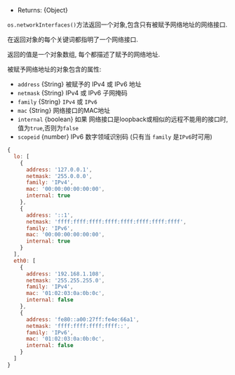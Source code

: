 <!-- YAML
added: v0.6.0
-->

* Returns: {Object}

`os.networkInterfaces()`方法返回一个对象,包含只有被赋予网络地址的网络接口. 

在返回对象的每个关键词都指明了一个网络接口.

返回的值是一个对象数组, 每个都描述了赋予的网络地址.

被赋予网络地址的对象包含的属性:

* `address` {String} 被赋予的 IPv4 或 IPv6 地址
* `netmask` {String}  IPv4 或 IPv6 子网掩码
* `family` {String}  `IPv4` 或 `IPv6`
* `mac` {String} 网络接口的MAC地址
* `internal` {boolean} 如果 网络接口是loopback或相似的远程不能用的接口时,
值为`true`,否则为`false`
* `scopeid` {number} IPv6 数字领域识别码 (只有当 `family`
是`IPv6`时可用)

```js
{
  lo: [
    {
      address: '127.0.0.1',
      netmask: '255.0.0.0',
      family: 'IPv4',
      mac: '00:00:00:00:00:00',
      internal: true
    },
    {
      address: '::1',
      netmask: 'ffff:ffff:ffff:ffff:ffff:ffff:ffff:ffff',
      family: 'IPv6',
      mac: '00:00:00:00:00:00',
      internal: true
    }
  ],
  eth0: [
    {
      address: '192.168.1.108',
      netmask: '255.255.255.0',
      family: 'IPv4',
      mac: '01:02:03:0a:0b:0c',
      internal: false
    },
    {
      address: 'fe80::a00:27ff:fe4e:66a1',
      netmask: 'ffff:ffff:ffff:ffff::',
      family: 'IPv6',
      mac: '01:02:03:0a:0b:0c',
      internal: false
    }
  ]
}
```

